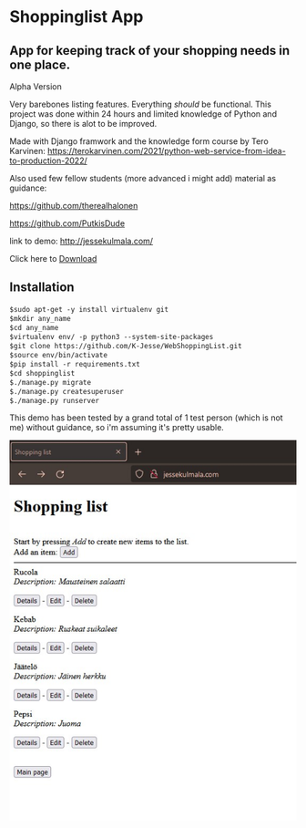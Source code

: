 # Shoppinglist App

## App for keeping track of your shopping needs in one place.

Alpha Version

Very barebones listing features. Everything *should* be functional. This project was done within 24 hours and limited knowledge of Python and Django, so there is alot to be improved.


Made with Django framwork and the knowledge form course by Tero Karvinen: https://terokarvinen.com/2021/python-web-service-from-idea-to-production-2022/

Also used few fellow students (more advanced i might add) material as guidance:

https://github.com/therealhalonen

https://github.com/PutkisDude

link to demo: http://jessekulmala.com/

Click here to [Download](https://github.com/K-Jesse/WebShoppingList/archive/refs/heads/main.zip)

## Installation
```
$sudo apt-get -y install virtualenv git
$mkdir any_name
$cd any_name
$virtualenv env/ -p python3 --system-site-packages
$git clone https://github.com/K-Jesse/WebShoppingList.git
$source env/bin/activate
$pip install -r requirements.txt
$cd shoppinglist
$./manage.py migrate
$./manage.py createsuperuser
$./manage.py runserver
```

This demo has been tested by a grand total of 1 test person (which is not me) without guidance, so i'm assuming it's pretty usable.

![image](pics/shopping_mainpage.jpg)
